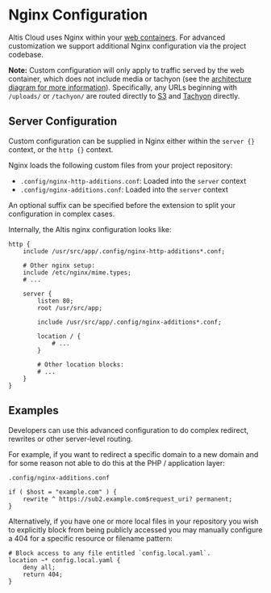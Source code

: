 # Nginx Configuration

Altis Cloud uses Nginx within your [web containers](./architecture.md). For advanced customization we support additional Nginx configuration via the project codebase.

**Note:** Custom configuration will only apply to traffic served by the web container, which does not include media or tachyon (see the [architecture diagram for more information](./architecture.md)). Specifically, any URLs beginning with `/uploads/` or `/tachyon/` are routed directly to [S3](./s3-storage.md) and [Tachyon](docs://media/dynamic-images.md) directly.


## Server Configuration

Custom configuration can be supplied in Nginx either within the `server {}` context, or the `http {}` context.

Nginx loads the following custom files from your project repository:

* `.config/nginx-http-additions.conf`: Loaded into the `server` context
* `.config/nginx-additions.conf`: Loaded into the `server` context

An optional suffix can be specified before the extension to split your configuration in complex cases.

Internally, the Altis nginx configuration looks like:

```
http {
    include /usr/src/app/.config/nginx-http-additions*.conf;

    # Other nginx setup:
    include /etc/nginx/mime.types;
    # ...

    server {
        listen 80;
        root /usr/src/app;

        include /usr/src/app/.config/nginx-additions*.conf;

        location / {
            # ...
        }

        # Other location blocks:
        # ...
    }
}
```


## Examples

Developers can use this advanced configuration to do complex redirect, rewrites or other server-level routing.

For example, if you want to redirect a specific domain to a new domain and for some reason not able to do this at the PHP / application layer:

`.config/nginx-additions.conf`

```
if ( $host = "example.com" ) {
    rewrite ^ https://sub2.example.com$request_uri? permanent;
}
```

Alternatively, if you have one or more local files in your repository you wish to explicitly block from being publicly accessed you may manually configure a 404 for a specific resource or filename pattern:

```
# Block access to any file entitled `config.local.yaml`.
location ~* config.local.yaml {
    deny all;
    return 404;
}
```
